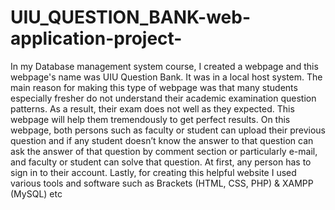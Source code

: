 # UIU_QUESTION_BANK-web-application-project-
In my Database management system course, I created a webpage and  this webpage's name was UIU Question Bank. It was in a local host  system. The main reason for making this type of webpage was that many  students especially fresher do not understand their academic  examination question patterns. As a result, their exam does not well as  they expected. This webpage will help them tremendously to get perfect  results. On this webpage, both persons such as faculty or student can  upload their previous question and if any student doesn’t know the  answer to that question can ask the answer of that question by  comment section or particularly e-mail, and faculty or student can solve  that question. At first, any person has to sign in to their account. Lastly,  for creating this helpful website I used various tools and software such as  Brackets (HTML, CSS, PHP) &amp; XAMPP (MySQL) etc
